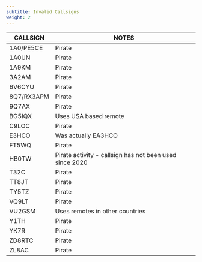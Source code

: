 ```yaml
---
subtitle: Invalid Callsigns
weight: 2
---
```


| CALLSIGN   | NOTES                                                   |
|------------|---------------------------------------------------------|
| 1A0/PE5CE  | Pirate                                                  |
| 1A0UN      | Pirate                                                  |
| 1A9KM      | Pirate                                                  |
| 3A2AM      | Pirate                                                  |
| 6V6CYU     | Pirate                                                  |
| 8Q7/RX3APM | Pirate                                                  |
| 9Q7AX      | Pirate                                                  |
| BG5IQX     | Uses USA based remote                                   |
| C9LOC      | Pirate                                                  |
| E3HCO      | Was actually EA3HCO                                     |
| FT5WQ      | Pirate                                                  |
| HB0TW      | Pirate activity - callsign has not been used since 2020 |
| T32C       | Pirate                                                  |
| TT8JT      | Pirate                                                  |
| TY5TZ      | Pirate                                                  |
| VQ9LT      | Pirate                                                  |
| VU2GSM     | Uses remotes in other countries                         |
| Y1TH       | Pirate                                                  |
| YK7R       | Pirate                                                  |
| ZD8RTC     | Pirate                                                  |
| ZL8AC      | Pirate                                                  |

